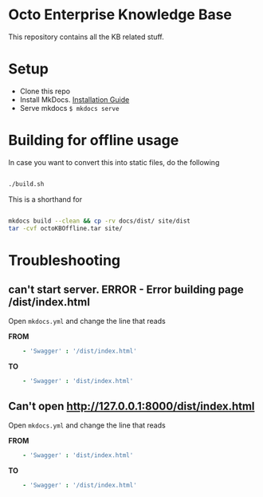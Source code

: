 # Octo Enterprise Knowledge Base #

This repository contains all the KB related stuff.

# Setup #

- Clone this repo
- Install MkDocs. [Installation Guide](http://www.mkdocs.org/#installation)
- Serve mkdocs `$ mkdocs serve`

# Building for offline usage #

In case you want to convert this into static files, do the following

```bash

./build.sh
```

This is a shorthand for

```bash

mkdocs build --clean && cp -rv docs/dist/ site/dist
tar -cvf octoKBOffline.tar site/

```


# Troubleshooting #

## can't start server. ERROR - Error building page /dist/index.html ##

Open `mkdocs.yml` and change the line that reads 

**FROM**

```yaml
    - 'Swagger' : '/dist/index.html'
```

**TO**

```yaml
    - 'Swagger' : 'dist/index.html'
```

## Can't open http://127.0.0.1:8000/dist/index.html ##

Open `mkdocs.yml` and change the line that reads 

**FROM**

```yaml
    - 'Swagger' : 'dist/index.html'
```

**TO**

```yaml
    - 'Swagger' : '/dist/index.html'
```
